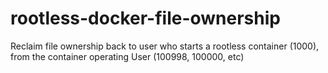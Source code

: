 # rootless-docker-file-ownership
Reclaim file ownership back to user who starts a rootless container (1000), from the container operating User (100998, 100000, etc)
